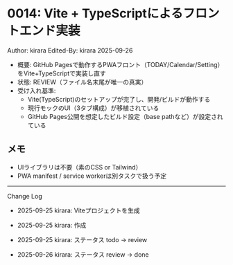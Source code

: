 # 0014: Vite + TypeScriptによるフロントエンド実装

Author: kirara
Edited-By: kirara 2025-09-26

- 概要: GitHub Pagesで動作するPWAフロント（TODAY/Calendar/Setting）をVite+TypeScriptで実装し直す
- 状態: REVIEW（ファイル名末尾が唯一の真実）
- 受け入れ基準:
  - Vite(TypeScript)のセットアップが完了し、開発/ビルドが動作する
  - 現行モックのUI（3タブ構成）が移植されている
  - GitHub Pages公開を想定したビルド設定（base pathなど）が設定されている

## メモ
- UIライブラリは不要（素のCSS or Tailwind）
- PWA manifest / service workerは別タスクで扱う予定

---
Change Log
- 2025-09-25 kirara: Viteプロジェクトを生成
- 2025-09-25 kirara: 作成
- 2025-09-25 kirara: ステータス todo → review

- 2025-09-26 kirara: ステータス review → done

